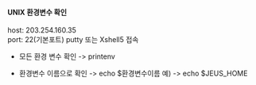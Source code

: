 
#### UNIX 환경변수 확인
host: 203.254.160.35  
port: 22(기본포트)
putty 또는 Xshell5 접속

- 모든 환경 변수 확인
-> printenv

- 환경변수 이름으로 확인
-> echo $환경변수이름
예)
-> echo $JEUS_HOME


